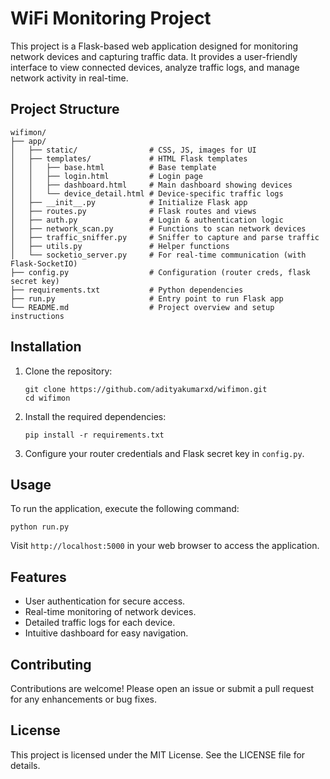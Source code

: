 # WiFi Monitoring Project

This project is a Flask-based web application designed for monitoring network devices and capturing traffic data. It provides a user-friendly interface to view connected devices, analyze traffic logs, and manage network activity in real-time.

## Project Structure

```
wifimon/
├── app/
│   ├── static/                # CSS, JS, images for UI
│   ├── templates/             # HTML Flask templates
│   │   ├── base.html          # Base template
│   │   ├── login.html         # Login page
│   │   ├── dashboard.html     # Main dashboard showing devices
│   │   └── device_detail.html # Device-specific traffic logs
│   ├── __init__.py            # Initialize Flask app
│   ├── routes.py              # Flask routes and views
│   ├── auth.py                # Login & authentication logic
│   ├── network_scan.py        # Functions to scan network devices
│   ├── traffic_sniffer.py     # Sniffer to capture and parse traffic
│   ├── utils.py               # Helper functions
│   └── socketio_server.py     # For real-time communication (with Flask-SocketIO)
├── config.py                  # Configuration (router creds, flask secret key)
├── requirements.txt           # Python dependencies
├── run.py                     # Entry point to run Flask app
└── README.md                  # Project overview and setup instructions
```

## Installation

1. Clone the repository:
   ```
   git clone https://github.com/adityakumarxd/wifimon.git
   cd wifimon
   ```

2. Install the required dependencies:
   ```
   pip install -r requirements.txt
   ```

3. Configure your router credentials and Flask secret key in `config.py`.

## Usage

To run the application, execute the following command:
```
python run.py
```

Visit `http://localhost:5000` in your web browser to access the application.

## Features

- User authentication for secure access.
- Real-time monitoring of network devices.
- Detailed traffic logs for each device.
- Intuitive dashboard for easy navigation.

## Contributing

Contributions are welcome! Please open an issue or submit a pull request for any enhancements or bug fixes.

## License

This project is licensed under the MIT License. See the LICENSE file for details.